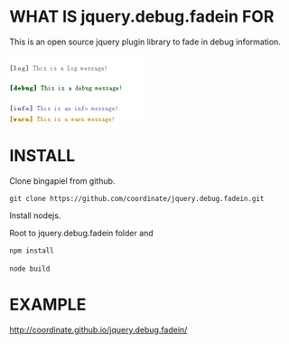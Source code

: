 WHAT IS jquery.debug.fadein FOR
==========

This is an open source jquery plugin library to fade in debug information.

![](https://raw.githubusercontent.com/coordinate/jquery.debug.fadein/gh-pages/example.gif) 

INSTALL
==========

Clone bingapiel from github.

    git clone https://github.com/coordinate/jquery.debug.fadein.git

Install nodejs.

Root to jquery.debug.fadein folder and 

    npm install

    node build

EXAMPLE
==========
http://coordinate.github.io/jquery.debug.fadein/
